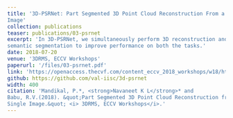 ```yaml
---
title: '3D-PSRNet: Part Segmented 3D Point Cloud Reconstruction From a Single
Image'
collection: publications
teaser: publications/03-psrnet
excerpt: 'In 3D-PSRNet, we simultaneously perform 3D reconstruction and
semantic segmentation to improve performance on both the tasks.'
date: 2018-07-20
venue: '3DRMS, ECCV Workshops'
paperurl: '/files/03-psrnet.pdf'
link: 'https://openaccess.thecvf.com/content_eccv_2018_workshops/w18/html/Mandikal_3D-PSRNet_Part_Segmented_3D_Point_Cloud_Reconstruction_From_a_Single_ECCVW_2018_paper.html'
github: https://github.com/val-iisc/3d-psrnet
width: 400
citation: 'Mandikal, P.*, <strong>Navaneet K L</strong>* and
Babu, R.V.(2018). &quot;Part Segmented 3D Point Cloud Reconstruction from a
Single Image.&quot; <i> 3DRMS, ECCV Workshops</i>.'
---
```

